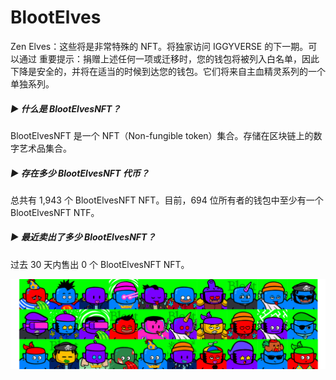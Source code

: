 # BlootElves

Zen Elves：这些将是非常特殊的 NFT。将独家访问 IGGYVERSE 的下一期。可以通过
重要提示：捐赠上述任何一项或迁移时，您的钱包将被列入白名单，因此下降是安全的，并将在适当的时候到达您的钱包。它们将来自主血精灵系列的一个单独系列。

##### ▶ 什么是 BlootElvesNFT？

BlootElvesNFT 是一个 NFT（Non-fungible token）集合。存储在区块链上的数字艺术品集合。

##### ▶ 存在多少 BlootElvesNFT 代币？

总共有 1,943 个 BlootElvesNFT NFT。目前，694 位所有者的钱包中至少有一个 BlootElvesNFT NTF。

##### ▶ 最近卖出了多少 BlootElvesNFT？

过去 30 天内售出 0 个 BlootElvesNFT NFT。

![NFT](unnamed.png)
